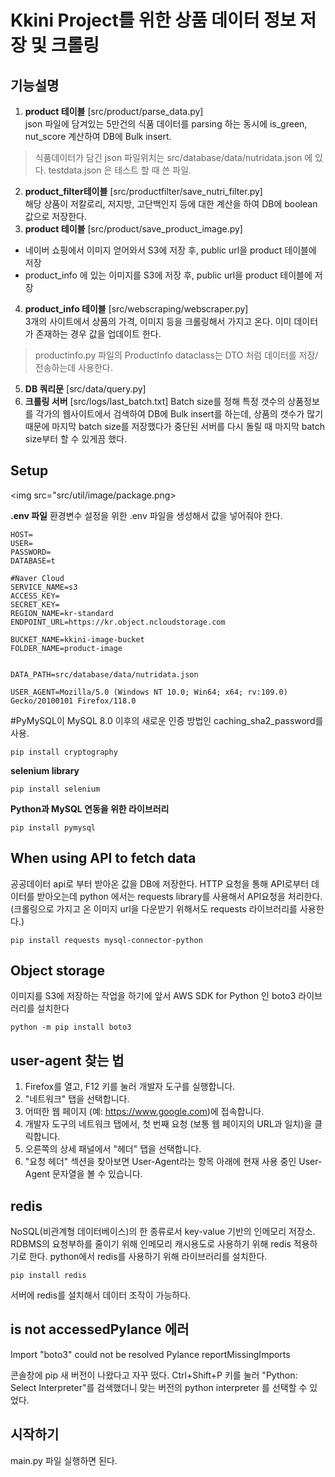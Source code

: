 # Kkini Project를 위한 상품 데이터 정보 저장 및 크롤링 

## 기능설명

1. **product 테이블** [src/product/parse_data.py]     
json 파일에 담겨있는 5만건의 식품 데이터를 parsing 하는 동시에 is_green, nut_score 계산하여 DB에 Bulk insert.   
> 식품데이터가 담긴 json 파일위치는 src/database/data/nutridata.json 에 있다. testdata.json 은 테스트 할 때 쓴 파일.
2. **product_filter테이블** [src/productfilter/save_nutri_filter.py]     
해당 상품이 저칼로리, 저지방, 고단백인지 등에 대한 계산을 하여 DB에 boolean 값으로 저장한다.
3. **product 테이블** [src/product/save_product_image.py]     
- 네이버 쇼핑에서 이미지 얻어와서 S3에 저장 후, public url을 product 테이블에 저장
- product_info 에 있는 이미지를 S3에 저장 후, public url을 product 테이블에 저장
4. **product_info 테이블** [src/webscraping/webscraper.py]     
3개의 사이트에서 상품의 가격, 이미지 등을 크롤링해서 가지고 온다. 이미 데이터가 존재하는 경우 값을 업데이트 한다. 
> productinfo.py 파일의 ProductInfo dataclass는 DTO 처럼 데이터를 저장/전송하는데 사용한다. 
5. **DB 쿼리문** [src/data/query.py]    
6. **크롤링 서버** [src/logs/last_batch.txt]
Batch size를 정해 특정 갯수의 상품정보를 각가의 웹사이트에서 검색하여 DB에 Bulk insert를 하는데, 상품의 갯수가 많기 때문에 마지막 batch size를 저장했다가 중단된 서버를 다시 돌릴 때 마지막 batch size부터 할 수 있게끔 했다. 


## Setup

<img src="src/util/image/package.png>

**.env 파일**
환경변수 설정을 위한 .env 파일을 생성해서 값을 넣어줘야 한다. 
```
HOST=
USER=
PASSWORD=
DATABASE=t

#Naver Cloud
SERVICE_NAME=s3
ACCESS_KEY=
SECRET_KEY=
REGION_NAME=kr-standard
ENDPOINT_URL=https://kr.object.ncloudstorage.com

BUCKET_NAME=kkini-image-bucket
FOLDER_NAME=product-image


DATA_PATH=src/database/data/nutridata.json

USER_AGENT=Mozilla/5.0 (Windows NT 10.0; Win64; x64; rv:109.0) Gecko/20100101 Firefox/118.0

```

#PyMySQL이 MySQL 8.0 이후의 새로운 인증 방법인 caching_sha2_password를 사용.
```
pip install cryptography
```

**selenium library**
```
pip install selenium
```

**Python과 MySQL 연동을 위한 라이브러리**
```
pip install pymysql
```

## When using API to fetch data
공공데이터 api로 부터 받아온 값을 DB에 저장한다. 
HTTP 요청을 통해 API로부터 데이터를 받아오는데 python 에서는 requests library를 사용해서 API요청을 처리한다.(크롤링으로 가지고 온 이미지 url을 다운받기 위해서도 requests 라이브러리를 사용한다.)
```
pip install requests mysql-connector-python
```

## Object storage 
이미지를 S3에 저장하는 작업을 하기에 앞서 AWS SDK for Python 인 boto3 라이브러리를 설치한다
```
python -m pip install boto3
```


## user-agent 찾는 법
1. Firefox를 열고, F12 키를 눌러 개발자 도구를 실행합니다.<br>
2. "네트워크" 탭을 선택합니다.<br>
3. 어떠한 웹 페이지 (예: https://www.google.com)에 접속합니다.<br>
4. 개발자 도구의 네트워크 탭에서, 첫 번째 요청 (보통 웹 페이지의 URL과 일치)을 클릭합니다.<br>
5. 오른쪽의 상세 패널에서 "헤더" 탭을 선택합니다.<br>
6. "요청 헤더" 섹션을 찾아보면 User-Agent라는 항목 아래에 현재 사용 중인 User-Agent 문자열을 볼 수 있습니다.


## redis
NoSQL(비관계형 데이터베이스)의 한 종류로서 key-value 기반의 인메모리 저장소. RDBMS의 요청부하를 줄이기 위해 인메모리 캐시용도로 사용하기 위해 redis 적용하기로 한다. 
python에서 redis를 사용하기 위해 라이브러리를 설치한다.
```
pip install redis 
```
서버에 redis를 설치해서 데이터 조작이 가능하다.  


## is not accessedPylance 에러
Import "boto3" could not be resolved Pylance reportMissingImports

콘솔창에 pip 새 버전이 나왔다고 자꾸 떴다. Ctrl+Shift+P 키를 눌러 "Python: Select Interpreter"를 검색했더니 맞는 버전의 python interpreter 를 선택할 수 있었다. 


## 시작하기
main.py 파일 실행하면 된다. 